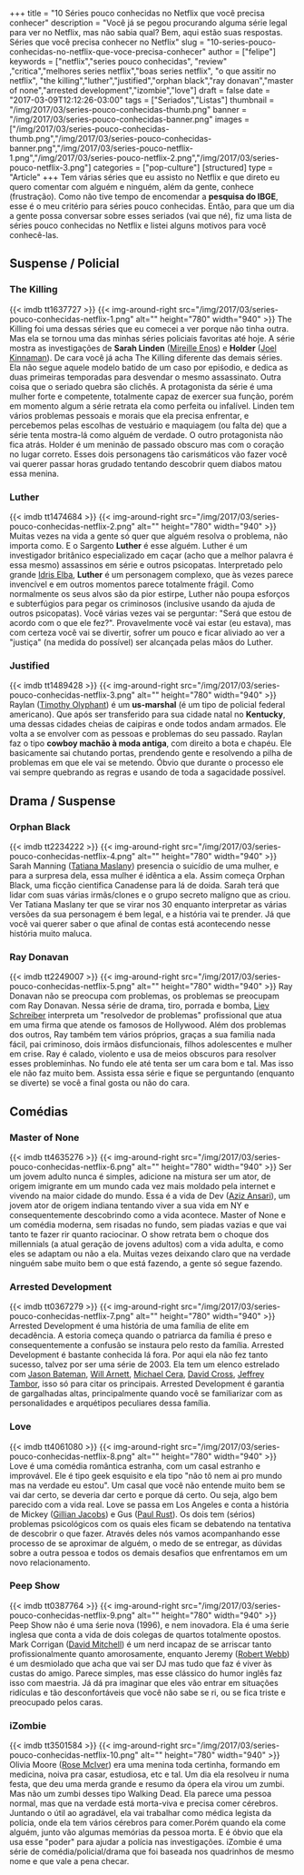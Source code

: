 +++
title = "10 Séries pouco conhecidas no Netflix que você precisa conhecer"
description = "Você já se pegou procurando alguma série legal para ver no Netflix, mas não sabia qual? Bem, aqui estão suas respostas. Séries que você precisa conhecer no Netflix"
slug = "10-series-pouco-conhecidas-no-netflix-que-voce-precisa-conhecer"
author = ["felipe"]
keywords = ["netflix","series pouco conhecidas", "review" ,"critica","melhores series netflix","boas series netflix", "o que assitir no netflix", "the killing","luther","justified","orphan black","ray donavan","master of none","arrested development","izombie","love"]
draft = false
date = "2017-03-09T12:12:26-03:00"
tags = ["Seriados","Listas"]
thumbnail = "/img/2017/03/series-pouco-conhecidas-thumb.png"
banner = "/img/2017/03/series-pouco-conhecidas-banner.png"
images = ["/img/2017/03/series-pouco-conhecidas-thumb.png","/img/2017/03/series-pouco-conhecidas-banner.png","/img/2017/03/series-pouco-netflix-1.png","/img/2017/03/series-pouco-netflix-2.png","/img/2017/03/series-pouco-netflix-3.png"]
categories = ["pop-culture"]
[structured]
type = "Article"
+++
Tem várias séries que eu assisto no Netflix e que direto eu quero comentar com alguém e ninguém, além da gente, conhece (frustração). Como não tive tempo de encomendar a **pesquisa do IBGE**, esse é o meu critério para séries pouco conhecidas. Então, para que um dia a gente possa conversar sobre esses seriados (vai que né), fiz uma lista de séries pouco conhecidas no Netflix e listei alguns motivos para você conhecê-las.

## Suspense / Policial
### The Killing
{{< imdb tt1637727 >}}
{{< img-around-right src="/img/2017/03/series-pouco-conhecidas-netflix-1.png" alt="" height="780" width="940" >}}
The Killing foi uma dessas séries que eu comecei a ver porque não tinha outra. Mas ela se tornou uma das minhas séries policiais favoritas até hoje.
A série mostra as investigações de **Sarah Linden** ([Mireille Enos][a75666c8]) e **Holder** ([Joel Kinnaman][ea4cff9e]). De cara você já acha The Killing diferente das demais séries. Ela não segue aquele modelo batido de um caso por epiśodio, e dedica as duas primeiras temporadas para desvendar o mesmo assassinato. Outra coisa que o seriado quebra são clichês. A protagonista da série é uma mulher forte e competente, totalmente capaz de exercer sua função, porém em momento algum a série retrata ela como perfeita ou infalível. Linden tem vários problemas pessoais e morais que ela precisa enfrentar, e percebemos pelas escolhas de vestuário e maquiagem (ou falta de) que a série tenta mostra-lá como alguém de verdade. O outro protagonista não fica atrás. Holder é um meninão de passado obscuro mas com o coração no lugar correto. Esses dois personagens tão carismáticos vão fazer você vai querer passar horas grudado tentando descobrir quem diabos matou essa menina.
### Luther
{{< imdb tt1474684 >}}
{{< img-around-right src="/img/2017/03/series-pouco-conhecidas-netflix-2.png" alt="" height="780" width="940" >}}
Muitas vezes na vida a gente só quer que alguém resolva o problema, não importa como. E o Sargento **Luther** é esse alguém. Luther é um investigador britânico especializado em caçar (acho que a melhor palavra é essa mesmo) assassinos em série e outros psicopatas. Interpretado pelo grande [Idris Elba](http://www.imdb.com/name/nm0252961/?ref_=tt_cl_t1), **Luther** é um personagem complexo, que às vezes parece invencível e em outros momentos parece totalmente frágil. Como normalmente os seus alvos são da pior estirpe, Luther não poupa esforços e subterfúgios para pegar os criminosos (inclusive usando da ajuda de outros psicopatas). Você várias vezes vai se perguntar: "Será que estou de acordo com o que ele fez?". Provavelmente você vai estar (eu estava), mas com certeza você vai se divertir, sofrer um pouco e ficar aliviado ao ver a "justiça" (na medida do possível) ser alcançada pelas mãos do Luther.
### Justified
{{< imdb tt1489428 >}}
{{< img-around-right src="/img/2017/03/series-pouco-conhecidas-netflix-3.png" alt="" height="780" width="940" >}}
Raylan ([Timothy Olyphant][96344491]) é um **us-marshal** (é um tipo de policial federal americano). Que após ser transferido para sua cidade natal no **Kentucky**, uma dessas cidades cheias de caipiras e onde todos andam armados. Ele volta a se envolver com as pessoas e problemas do seu passado. Raylan faz o tipo **cowboy machão à moda antiga**, com direito a bota e chapéu. Ele basicamente sai chutando portas, prendendo gente e resolvendo a pilha de problemas em que ele vai se metendo. Óbvio que durante o processo ele vai sempre quebrando as regras e usando de toda a sagacidade possível.
## Drama / Suspense
### Orphan Black
{{< imdb tt2234222 >}}
{{< img-around-right src="/img/2017/03/series-pouco-conhecidas-netflix-4.png" alt="" height="780" width="940" >}}
Sarah Manning ([Tatiana Maslany][606c3f51]) presencia o suicídio de uma mulher, e para a surpresa dela, essa mulher é idêntica a ela. Assim começa Orphan Black, uma ficção cientifica Canadense para lá de doida. Sarah terá que lidar com suas várias irmãs/clones e o grupo secreto malígno que as criou. Ver Tatiana Maslany ter que se virar nos 30 enquanto interpretar as várias versões da sua personagem é bem legal, e a história vai te prender. Já que você vai querer saber o que afinal de contas está acontecendo nesse história muito maluca.
### Ray Donavan
{{< imdb tt2249007 >}}
{{< img-around-right src="/img/2017/03/series-pouco-conhecidas-netflix-5.png" alt="" height="780" width="940" >}}
Ray Donavan não se preocupa com problemas, os problemas se preocupam com Ray Donavan. Nessa série de drama, tiro, porrada e bomba, [Liev Schreiber][1480472b] interpreta um "resolvedor de problemas" profissional que atua em uma firma que atende os famosos de Hollywood. Além dos problemas dos outros, Ray também tem vários próprios, graças a sua familia nada fácil, pai criminoso, dois irmãos disfuncionais, filhos adolescentes e mulher em crise. Ray é calado, violento e usa de meios obscuros para resolver esses probleminhas. No fundo ele até tenta ser um cara bom e tal. Mas isso ele não faz muito bem. Assista essa série e fique se perguntando (enquanto se diverte) se você a final gosta ou não do cara.
## Comédias
### Master of None
{{< imdb tt4635276 >}}
{{< img-around-right src="/img/2017/03/series-pouco-conhecidas-netflix-6.png" alt="" height="780" width="940" >}}
Ser um jovem adulto nunca é simples, adicione na mistura ser um ator, de origem imigrante em um mundo cada vez mais moldado pela internet e vivendo na maior cidade do mundo. Essa é a vida de Dev ([Aziz Ansari][e16350ac]), um jovem ator de origem indiana tentando viver a sua vida em NY e consequentemente descobrindo como a vida acontece. Master of None e um comédia moderna, sem risadas no fundo, sem piadas vazias e que vai tanto te fazer rir quanto raciocinar. O show retrata bem o choque dos millennials (a atual geração de jovens adultos) com a vida adulta, e como eles se adaptam ou não a ela. Muitas vezes deixando claro que na verdade ninguém sabe muito bem o que está fazendo, a gente só segue fazendo.
### Arrested Development
{{< imdb tt0367279 >}}
{{< img-around-right src="/img/2017/03/series-pouco-conhecidas-netflix-7.png" alt="" height="780" width="940" >}}
Arrested Development é uma história de uma família de elite em decadência. A estoria começa quando o patriarca da família é preso e consequentemente a confusão se instaura pelo resto da família. Arrested Development é bastante conhecida lá fora. Por aqui ela não fez tanto sucesso, talvez por ser uma série de 2003. Ela tem um elenco estrelado com [Jason Bateman][f0daac64], [Will Arnett][7335a1c2], [Michael Cera][97cc15d8], [David Cross][6f5403d7], [Jeffrey Tambor][6dc41e73], isso só para citar os principais. Arrested Development é garantia de gargalhadas altas, principalmente quando você se familiarizar com as personalidades e arquétipos peculiares dessa família.
### Love
{{< imdb tt4061080 >}}
{{< img-around-right src="/img/2017/03/series-pouco-conhecidas-netflix-8.png" alt="" height="780" width="940" >}}
Love é uma comédia romântica estranha, com um casal estranho e improvável. Ele é tipo geek esquisito e ela tipo "não tô nem ai pro mundo mas na verdade eu estou". Um casal que você não entende muito bem se vai dar certo, se deveria dar certo e porque dá certo. Ou seja, algo bem parecido com a vida real. Love se passa em Los Angeles e conta a história de Mickey ([Gillian Jacobs][17ad28bf]) e Gus ([Paul Rust][0bc47d12]). Os dois tem (sérios) problemas psicológicos com os quais eles ficam se debatendo na tentativa de descobrir o que fazer.  Através deles nós vamos acompanhando esse processo de se aproximar de alguém, o medo de se entregar, as dúvidas sobre a outra pessoa e todos os demais desafios que enfrentamos em um novo relacionamento.
### Peep Show
{{< imdb tt0387764 >}}
{{< img-around-right src="/img/2017/03/series-pouco-conhecidas-netflix-9.png" alt="" height="780" width="940" >}}
Peep Show não é uma śerie nova (1996), e nem inovadora. Ela é uma śerie inglesa que conta a vida de dois colegas de quartos totalmente opostos. Mark Corrigan ([David Mitchell][3db2e774]) é um nerd incapaz de se arriscar tanto profissionalmente quanto amorosamente, enquanto Jeremy ([Robert Webb][c55e4c78]) é um desmiolado que acha que vai ser DJ mas tudo que faz é viver às custas do amigo. Parece simples, mas esse clássico do humor inglês faz isso com maestria. Já dá pra imaginar que eles vão entrar em situações ridículas e tão desconfortáveis que você não sabe se ri, ou se fica triste e preocupado pelos caras.
### iZombie
{{< imdb tt3501584 >}}
{{< img-around-right src="/img/2017/03/series-pouco-conhecidas-netflix-10.png" alt="" height="780" width="940" >}}
Olivia Moore ([Rose McIver][e6ef9ce4]) era uma menina toda certinha, formando em medicina, noiva pra casar, estudiosa, etc e  tal. Um dia ela resolveu ir numa festa, que deu uma merda grande e resumo da ópera ela virou um zumbi. Mas não um zumbi desses tipo Walking Dead. Ela parece uma pessoa normal, mas que na verdade está morta-viva e precisa comer cérebros. Juntando o útil ao agradável, ela vai trabalhar como médica legista da polícia, onde ela tem vários cérebros para comer.Porém quando ela come alguém, junto vão algumas memórias da pessoa morta. E é óbvio que ela usa esse "poder" para ajudar a polícia nas investigações. iZombie é uma série de comédia/policial/drama que foi baseada nos quadrinhos de mesmo nome e que vale a pena checar.

  [a75666c8]: http://www.imdb.com/name/nm0257969/?ref_=tt_cl_t1 "Mireille Enos"
  [ea4cff9e]: http://www.imdb.com/name/nm1172478/?ref_=tt_cl_t2 "Joel Kinnaman"
  [e6ef9ce4]: http://www.imdb.com/name/nm0570860/?ref_=tt_cl_t1 "Rose McIver"
  [f0daac64]: http://www.imdb.com/name/nm0000867/?ref_=fn_al_nm_1 "Jason Bateman"
  [7335a1c2]: http://www.imdb.com/name/nm0004715/?ref_=fn_al_nm_1 "Will Arnett"
  [97cc15d8]: http://www.imdb.com/name/nm0148418/?ref_=nv_sr_1 "Michael Cera"
  [6f5403d7]: http://www.imdb.com/name/nm0189144/ "David Cross"
  [6dc41e73]: http://www.imdb.com/name/nm0001787/?ref_=nv_sr_1 "Jeffrey Tambor"
  [17ad28bf]: http://www.imdb.com/name/nm1843026/?ref_=nv_sr_1 "Gillian Jacobs"
  [0bc47d12]: http://www.imdb.com/name/nm1770256/?ref_=nv_sr_1 "Paul Rust"
  [3db2e774]: http://www.imdb.com/name/nm0593267/?ref_=nv_sr_1 "David Mitchell"
  [c55e4c78]: http://www.imdb.com/name/nm0916267/?ref_=nv_sr_1 "Robert Webb"
  [e16350ac]: http://www.imdb.com/name/nm2106637/?ref_=nv_sr_1 "Aziz Ansari"
  [606c3f51]: http://www.imdb.com/name/nm1137209/?ref_=nv_sr_1 "Tatiana Maslany"
  [1480472b]: http://www.imdb.com/name/nm0000630/?ref_=nv_sr_1 "Liev Schreiber"
  [96344491]: http://www.imdb.com/name/nm0648249/?ref_=nv_sr_1 "Timothy Olyphant"
